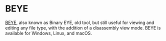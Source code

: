 # BEYE

[BEYE](https://github.com/widgetii/beye), also known as Binary EYE, old tool, but still useful for viewing and editing any file type, with the addition of a disassembly view mode. BEYE is available for Windows, Linux, and macOS.